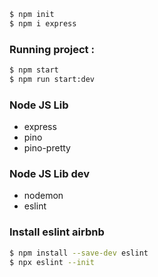 

```sh
$ npm init
$ npm i express
```

### Running project :
``` bash
$ npm start
$ npm run start:dev
```

### Node JS Lib
* express
* pino
* pino-pretty

### Node JS Lib dev
* nodemon
* eslint

### Install eslint airbnb

```sh
$ npm install --save-dev eslint
$ npx eslint --init
```

